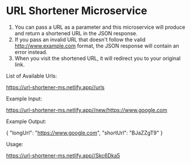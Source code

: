# URL Shortener Microservice

1. You can pass a URL as a parameter and this microservice will produce and return a shortened URL in the JSON response.
2. If you pass an invalid URL that doesn't follow the valid http://www.example.com format, the JSON response will contain an error instead.
3. When you visit the shortened URL, it will redirect you to your original link.

List of Available Urls: 

https://url-shortener-ms.netlify.app//urls 


Example Input: 

https://url-shortener-ms.netlify.app//new/https://www.google.com 


Example Output: 

{ "longUrl": "https://www.google.com", "shortUrl": "BJaZZgT9" }


Usage: 

https://url-shortener-ms.netlify.app//Skc6Dka5
